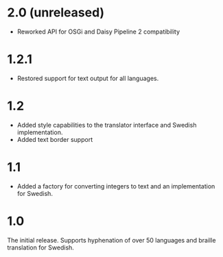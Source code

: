 # 2.0 (unreleased) #
  * Reworked API for OSGi and Daisy Pipeline 2 compatibility

# 1.2.1 #
  * Restored support for text output for all languages.

# 1.2 #
  * Added style capabilities to the translator interface and Swedish implementation.
  * Added text border support

# 1.1 #
  * Added a factory for converting integers to text and an implementation for Swedish.

# 1.0 #
The initial release. Supports hyphenation of over 50 languages and braille translation for Swedish.